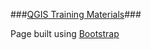 ###[QGIS Training Materials](http://americanredcross.github.io/QGIS_Training/)###

Page built using [Bootstrap](http://getbootstrap.com/)
